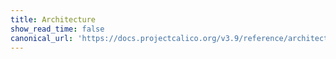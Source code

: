 ```yaml
---
title: Architecture
show_read_time: false
canonical_url: 'https://docs.projectcalico.org/v3.9/reference/architecture/index'
---
```

